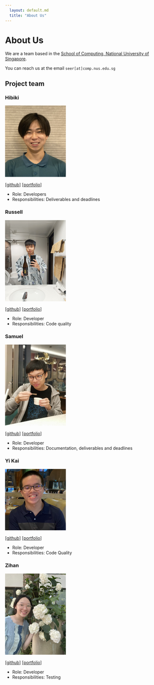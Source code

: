 ```yaml
---
  layout: default.md
  title: "About Us"
---
```


# About Us

We are a team based in the [School of Computing, National University of Singapore](http://www.comp.nus.edu.sg).

You can reach us at the email `seer[at]comp.nus.edu.sg`

## Project team

### Hibiki

<img src="images/h-b-k-nishi.png" width="200px">

[[github](http://github.com/h-b-k-nishi)]
[[portfolio](team/h-b-k-nishi.md)]

* Role: Developers
* Responsibilities: Deliverables and deadlines

### Russell

<img src="images/luna-ortus-cor.png" width="200px">

[[github](http://github.com/luna-ortus-cor)]
[[portfolio](https://www.youtube.com/watch?v=dQw4w9WgXcQ)]

* Role: Developer
* Responsibilities: Code quality

### Samuel

<img src="images/samuelneo.png" width="200px">

[[github](http://github.com/samuelneo)] [[portfolio](team/samuelneo.md)]

* Role: Developer
* Responsibilities: Documentation, deliverables and deadlines

### Yi Kai

<img src="images/kai824.png" width="200px">

[[github](http://github.com/kai824)]
[[portfolio](team/kai824.md)]

* Role: Developer
* Responsibilities: Code Quality

### Zihan

<img src="images/ovotter.png" width="200px">

[[github](https://github.com/OvOtter)]
[[portfolio](team/ovotter.md)]

* Role: Developer
* Responsibilities: Testing
